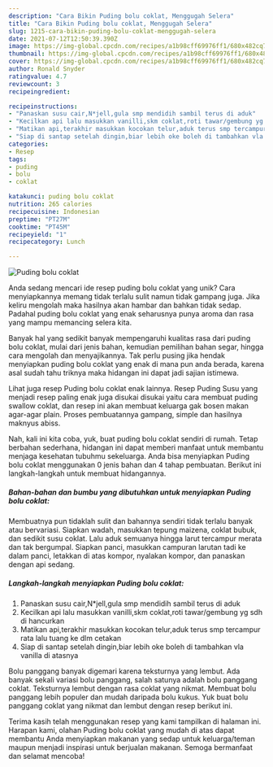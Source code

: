 ```yaml
---
description: "Cara Bikin Puding bolu coklat, Menggugah Selera"
title: "Cara Bikin Puding bolu coklat, Menggugah Selera"
slug: 1215-cara-bikin-puding-bolu-coklat-menggugah-selera
date: 2021-07-12T12:50:39.390Z
image: https://img-global.cpcdn.com/recipes/a1b98cff69976ff1/680x482cq70/puding-bolu-coklat-foto-resep-utama.jpg
thumbnail: https://img-global.cpcdn.com/recipes/a1b98cff69976ff1/680x482cq70/puding-bolu-coklat-foto-resep-utama.jpg
cover: https://img-global.cpcdn.com/recipes/a1b98cff69976ff1/680x482cq70/puding-bolu-coklat-foto-resep-utama.jpg
author: Ronald Snyder
ratingvalue: 4.7
reviewcount: 3
recipeingredient:

recipeinstructions:
- "Panaskan susu cair,N*jell,gula smp mendidih sambil terus di aduk"
- "Kecilkan api lalu masukkan vanilli,skm coklat,roti tawar/gembung yg sdh di hancurkan"
- "Matikan api,terakhir masukkan kocokan telur,aduk terus smp tercampur rata lalu tuang ke dlm cetakan"
- "Siap di santap setelah dingin,biar lebih oke boleh di tambahkan vla vanilla di atasnya"
categories:
- Resep
tags:
- puding
- bolu
- coklat

katakunci: puding bolu coklat 
nutrition: 265 calories
recipecuisine: Indonesian
preptime: "PT27M"
cooktime: "PT45M"
recipeyield: "1"
recipecategory: Lunch

---
```



![Puding bolu coklat](https://img-global.cpcdn.com/recipes/a1b98cff69976ff1/680x482cq70/puding-bolu-coklat-foto-resep-utama.jpg)

Anda sedang mencari ide resep puding bolu coklat yang unik? Cara menyiapkannya memang tidak terlalu sulit namun tidak gampang juga. Jika keliru mengolah maka hasilnya akan hambar dan bahkan tidak sedap. Padahal puding bolu coklat yang enak seharusnya punya aroma dan rasa yang mampu memancing selera kita.

Banyak hal yang sedikit banyak mempengaruhi kualitas rasa dari puding bolu coklat, mulai dari jenis bahan, kemudian pemilihan bahan segar, hingga cara mengolah dan menyajikannya. Tak perlu pusing jika hendak menyiapkan puding bolu coklat yang enak di mana pun anda berada, karena asal sudah tahu triknya maka hidangan ini dapat jadi sajian istimewa.

Lihat juga resep Puding bolu coklat enak lainnya. Resep Puding Susu yang menjadi resep paling enak juga disukai disukai yaitu cara membuat puding swallow coklat, dan resep ini akan membuat keluarga gak bosen makan agar-agar plain. Proses pembuatannya gampang, simple dan hasilnya maknyus abiss.


Nah, kali ini kita coba, yuk, buat puding bolu coklat sendiri di rumah. Tetap berbahan sederhana, hidangan ini dapat memberi manfaat untuk membantu menjaga kesehatan tubuhmu sekeluarga. Anda bisa menyiapkan Puding bolu coklat menggunakan 0 jenis bahan dan 4 tahap pembuatan. Berikut ini langkah-langkah untuk membuat hidangannya.

<!--inarticleads1-->

##### Bahan-bahan dan bumbu yang dibutuhkan untuk menyiapkan Puding bolu coklat:



Membuatnya pun tidaklah sulit dan bahannya sendiri tidak terlalu banyak atau bervariasi. Siapkan wadah, masukkan tepung maizena, coklat bubuk, dan sedikit susu coklat. Lalu aduk semuanya hingga larut tercampur merata dan tak bergumpal. Siapkan panci, masukkan campuran larutan tadi ke dalam panci, letakkan di atas kompor, nyalakan kompor, dan panaskan dengan api sedang. 

<!--inarticleads2-->

##### Langkah-langkah menyiapkan Puding bolu coklat:

1. Panaskan susu cair,N*jell,gula smp mendidih sambil terus di aduk
1. Kecilkan api lalu masukkan vanilli,skm coklat,roti tawar/gembung yg sdh di hancurkan
1. Matikan api,terakhir masukkan kocokan telur,aduk terus smp tercampur rata lalu tuang ke dlm cetakan
1. Siap di santap setelah dingin,biar lebih oke boleh di tambahkan vla vanilla di atasnya


Bolu panggang banyak digemari karena teksturnya yang lembut. Ada banyak sekali variasi bolu panggang, salah satunya adalah bolu panggang coklat. Teksturnya lembut dengan rasa coklat yang nikmat. Membuat bolu panggang lebih populer dan mudah daripada bolu kukus. Yuk buat bolu panggang coklat yang nikmat dan lembut dengan resep berikut ini. 

Terima kasih telah menggunakan resep yang kami tampilkan di halaman ini. Harapan kami, olahan Puding bolu coklat yang mudah di atas dapat membantu Anda menyiapkan makanan yang sedap untuk keluarga/teman maupun menjadi inspirasi untuk berjualan makanan. Semoga bermanfaat dan selamat mencoba!
